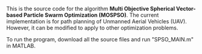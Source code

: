 This is the source code for the algorithm **Multi Objective Spherical Vector-based Particle Swarm Optimization (MOSPSO)**. The current implementation is for path planning of Unmanned Aerial Vehicles (UAV). However, it can be modified to apply to other optimization problems.
<!-- Details of this algorithm can be found in the paper:
[Manh Duong Phung](https://uet.vnu.edu.vn/~duongpm/), [Quang Phuc Ha](https://www.uts.edu.au/staff/quang.ha), [*"Safety-enhanced UAV Path Planning with Spherical Vector-based Particle Swarm Optimization"*](https://doi.org/10.1016/j.asoc.2021.107376), Journal of Applied soft computing, vol. 107, pp. 107376, 2021. Link to the paper: https://doi.org/10.1016/j.asoc.2021.107376
 -->
To run the program, download all the source files and run "SPSO_MAIN.m" in MATLAB.
